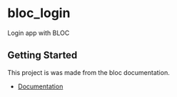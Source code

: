 # bloc_login

Login app with BLOC

## Getting Started

This project is was made from the bloc documentation.

- [Documentation](https://bloclibrary.dev/#)
